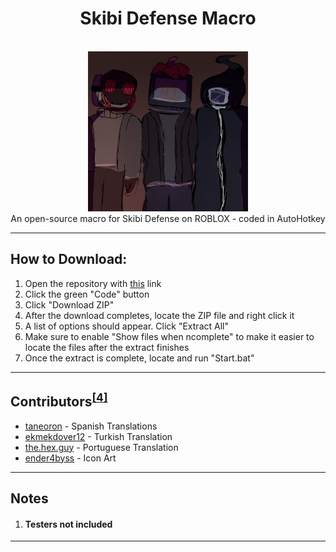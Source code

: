 <!--
   _____  _     _  _      _   _____          __                          __  __                          
  / ____|| |   (_)| |    (_) |  __ \        / _|                        |  \/  |                         
 | (___  | | __ _ | |__   _  | |  | |  ___ | |_  ___  _ __   ___   ___  | \  / |  __ _   ___  _ __  ___  
  \___ \ | |/ /| || '_ \ | | | |  | | / _ \|  _|/ _ \| '_ \ / __| / _ \ | |\/| | / _` | / __|| '__|/ _ \ 
  ____) ||   < | || |_) || | | |__| ||  __/| | |  __/| | | |\__ \|  __/ | |  | || (_| || (__ | |  | (_) |
 |_____/ |_|\_\|_||_.__/ |_| |_____/  \___||_|  \___||_| |_||___/ \___| |_|  |_| \__,_| \___||_|   \___/ 
 -->


<center>
<h1>Skibi Defense Macro</h1><br>
<img src="img\sdm_halloweenlogo.png" alt="The Halloween logo for Skibi Defense Macro" width=256 height=256><br>
An open-source macro for Skibi Defense on ROBLOX - coded in AutoHotkey
</center>
<hr><p>

<!--	
<h2>Information:</h2>
This is the main repository for SDM's<sup><a href="#Note1">[1]</a></sup> development, where stable and polished releases are posted for you guys.<p>
SDM is an automated tool for SD<sup><a href="#Note2">[2]</a></sup> (on ROBLOX) for easy AFK<sup><a href="#Note3">[3]</a></sup> credits/shard (or other currencies) grinding. SDM aims to be easily usuable with a fail-safe program behind it to make it simple to set up and reliable for long-periods of time.<br>
With SDM, you can leave your device running to auto-grind SD while you're busy doing something more... productive (because lets be real, nobody wants to sit at a screen for hours on end, wasting their life away on a video game).<br>
This is a solo-built project, meaning there were no directive code contributions or permanent contributors to this macro and is all made by <a href="https://discordapp.com/users/1198320993958117458">me</a>.
<hr><p>
-->

<h2>How to Download:</h2><ol>
	<li>Open the repository with <a href="https://github.com/NegativeZero01/skibi-defense-macro">this</a> link</li>
	<li>Click the green "Code" button</li>
	<li>Click "Download ZIP"</li>
	<li>After the download completes, locate the ZIP file and right click it</li>
	<li>A list of options should appear. Click "Extract All"</li>
	<li>Make sure to enable "Show files when ncomplete" to make it easier to locate the files after the extract finishes</li>
	<li>Once the extract is complete, locate and run "Start.bat"</li></ol>
<hr><p>

<h2>Contributors<sup><a href="#Note4">[4]</a></sup></h2><ul>
	<li><a href="https://discordapp.com/users/677634188035358733">taneoron</a> - Spanish Translations</li>
	<li><a href="https://discordapp.com/1134408729710825532">ekmekdover12</a> - Turkish Translation</li>
	<li><a href="https://discordapp.com/847251304644083713">the.hex.guy</a> - Portuguese Translation</li>
	<li><a href="https://discordapp.com/1138733013463736401">ender4byss</a> - Icon Art</li></ul>
<hr><p>

<h2>Notes</h2><ol>
	<!--
	<li><h4 id="Note1">Skibi Defense Macro</h4></li>
	<li><h4 id="Note2">Skibi Defense</h4></li>
	<li><h4 id="Note3">Away From Keyboard (a.k.a. being busy doing something else or not interacting with the game manually)</h4></li>
	-->
	<li><h4 id="Note4">Testers not included</h4></li></ol>
<hr>
